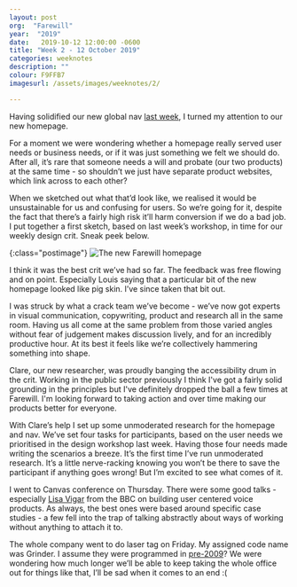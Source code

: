 ```yaml
---
layout: post
org:  "Farewill"
year:  "2019"
date:   2019-10-12 12:00:00 -0600
title: "Week 2 - 12 October 2019"
categories: weeknotes
description: ""
colour: F9FFB7
imagesurl: /assets/images/weeknotes/2/

---
```



Having solidified our new global nav [last week](/weeknotes/2019/06/10/week1.html), I turned my attention to our new homepage. 

For a moment we were wondering whether a homepage really served user needs or business needs, or if it was just something we felt we should do. After all, it’s rare that someone needs a will and probate (our two products) at the same time - so shouldn’t we just have separate product websites, which link across to each other?

When we sketched out what that’d look like, we realised it would be unsustainable for us and confusing for users. So we’re going for it, despite the fact that there’s a fairly high risk it’ll harm conversion if we do a bad job. I put together a first sketch, based on last week’s workshop, in time for our weekly design crit. Sneak peek below. 

{:class="postimage"}
<img src="{{page.imagesurl}}fw-new-home.png"
  alt="The new Farewill homepage">

I think it was the best crit we’ve had so far. The feedback was free flowing and on point. Especially Louis saying that a particular bit of the new homepage looked like pig skin. I’ve since taken that bit out. 

I was struck by what a crack team we’ve become - we’ve now got experts in visual communication, copywriting, product and research all in the same room. Having us all come at the same problem from those varied angles without fear of judgement makes discussion lively, and for an incredibly productive hour. At its best it feels like we’re collectively hammering something into shape. 

Clare, our new researcher, was proudly banging the accessibility drum in the crit. Working in the public sector previously I think I've got a fairly solid grounding in the principles but I've definitely dropped the ball a few times at Farewill. I'm looking forward to taking action and over time making our products better for everyone. 

With Clare’s help I set up some unmoderated research for the homepage and nav. We’ve set four tasks for participants, based on the user needs we prioritised in the design workshop last week. Having those four needs made writing the scenarios a breeze. It’s the first time I’ve run unmoderated research. It’s a little nerve-racking knowing you won’t be there to save the participant if anything goes wrong! But I’m excited to see what comes of it. 

I went to Canvas conference on Thursday. There were some good talks - especially [Lisa Vigar](https://twitter.com/LisaVigar) from the BBC on building user centered voice products. As always, the best ones were based around specific case studies - a few fell into the trap of talking abstractly about ways of working without anything to attach it to. 

The whole company went to do laser tag on Friday. My assigned code name was Grinder. I assume they were programmed in [pre-2009](https://en.wikipedia.org/wiki/Grindr)? We were wondering how much longer we’ll be able to keep taking the whole office out for things like that, I’ll be sad when it comes to an end :( 
